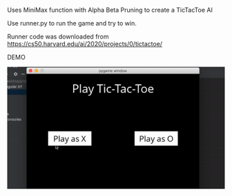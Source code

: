 Uses MiniMax function with Alpha Beta Pruning to create
a TicTacToe AI

Use runner.py to run the game and try to win.

Runner code was downloaded from https://cs50.harvard.edu/ai/2020/projects/0/tictactoe/

DEMO

![demo](/output.gif)
